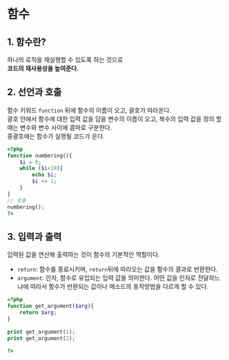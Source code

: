 # 함수

## 1. 함수란?

하나의 로직을 재실행할 수 있도록 하는 것으로  
**코드의 재사용성을 높여준다.**  

## 2. 선언과 호출

함수 키워드 `function` 뒤에 함수의 이름이 오고, 괄호가 따라온다.  
괄호 안에서 함수에 대한 입력 값을 담을 변수의 이름이 오고, 복수의 입력 값을 정의 할 때는 변수와 변수 사이에 콤마로 구분한다.  
중괄호에는 함수가 실행될 코드가 온다.  

```php
<?php
function numbering(){
    $i = 0;
    while ($i<10){
        echo $i;
        $i += 1;
    }
}
// 호출
numbering();
?>
```

## 3. 입력과 출력
입력된 값을 연산해 출력하는 것이 함수의 기본적인 역할이다.  

* `return`: 함수를 종료시키며, `return`뒤에 따라오는 값을 함수의 결과로 반환한다.  
* `argument`: 인자, 함수로 유입되는 입력 값을 의미한다. 어떤 값을 인자로 전달하느냐에 따라서 함수가 반환되는 값이나 메소드의 동작방법을 다르게 할 수 있다.  

```php
<?php
function get_argument($arg){
    return $arg;
}
 
print get_argument(1);
print get_argument(2);
 
?>
```